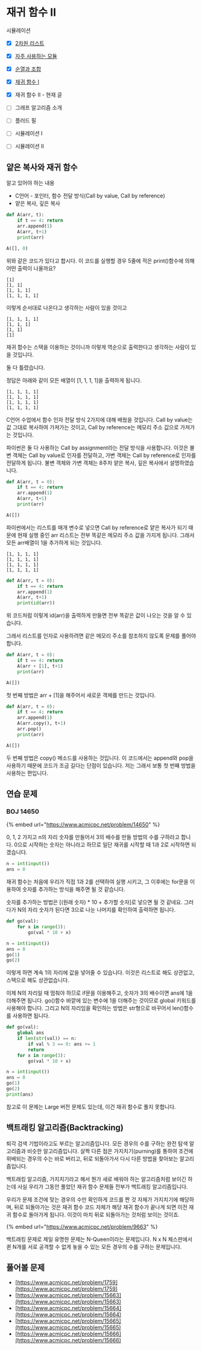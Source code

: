 # 재귀 함수 Ⅱ

시뮬레이션

* [x] [2차원 리스트](https://70825.gitbook.io/python-study/6/6-1)
* [x] [자주 사용하는 모듈](https://70825.gitbook.io/python-study/6/6-3)
* [x] [순열과 조합](https://70825.gitbook.io/python-study/7/7-2)
* [x] [재귀 함수 Ⅰ](https://70825.gitbook.io/python-study/8/8-3)
* [x] 재귀 함수 Ⅱ - 현재 글
* [ ] 그래프 알고리즘 소개
* [ ] 플러드 필
* [ ] 시뮬레이션 Ⅰ
* [ ] 시뮬레이션 Ⅱ



## 얕은 복사와 재귀 함수

알고 있어야 하는 내용

* C언어 - 포인터, 함수 전달 방식\(Call by value, Call by reference\)
* 얕은 복사, 깊은 복사

```python
def A(arr, t):
    if t == 4: return
    arr.append(1)
    A(arr, t+1)
    print(arr)

A([], 0)
```

위와 같은 코드가 있다고 합시다. 이 코드를 실행할 경우 5줄에 적은 print\(\)함수에 의해 어떤 출력이 나올까요?

```text
[1]
[1, 1]
[1, 1, 1]
[1, 1, 1, 1]
```

이렇게 순서대로 나온다고 생각하는 사람이 있을 것이고

```text
[1, 1, 1, 1]
[1, 1, 1]
[1, 1]
[1]
```

재귀 함수는 스택을 이용하는 것이니까 이렇게 역순으로 출력한다고 생각하는 사람이 있을 것입니다. 

둘 다 틀렸습니다.

정답은 아래와 같이 모든 배열이 \[1, 1, 1, 1\]을 출력하게 됩니다.

```text
[1, 1, 1, 1]
[1, 1, 1, 1]
[1, 1, 1, 1]
[1, 1, 1, 1]
```



C언어 수업에서 함수 인자 전달 방식 2가지에 대해 배웠을 것입니다. Call by value는 값 그대로 복사하여 가져가는 것이고, Call by reference는 메모리 주소 값으로 가져가는 것입니다.

파이썬은 둘 다 사용하는 Call by assignment라는 전달 방식을 사용합니다. 이것은 불변 객체는 Call by value로 인자를 전달하고, 가변 객체는 Call by reference로 인자를 전달하게 됩니다. 불변 객체와 가변 객체는 8주차 얕은 복사, 깊은 복사에서 설명하였습니다.



```python
def A(arr, t = 0):
    if t == 4: return
    arr.append(1)
    A(arr, t+1)
    print(arr)

A([])
```

파이썬에서는 리스트를 매개 변수로 넣으면 Call by reference로 얕은 복사가 되기 때문에 현재 실행 중인 arr 리스트는 전부 똑같은 메모리 주소 값을 가지게 됩니다. 그래서 모든 arr배열이 1을 추가하게 되는 것입니다.

```text
[1, 1, 1, 1]
[1, 1, 1, 1]
[1, 1, 1, 1]
[1, 1, 1, 1]
```



```python
def A(arr, t = 0):
    if t == 4: return
    arr.append(1)
    A(arr, t+1)
    print(id(arr))
```

위 코드처럼 이렇게 id\(arr\)을 출력하게 만들면 전부 똑같은 값이 나오는 것을 알 수 있습니다.



그래서 리스트를 인자로 사용하려면 같은 메모리 주소를 참조하지 않도록 문제를 풀어야 합니다.

```python
def A(arr, t = 0):
    if t == 4: return
    A(arr + [1], t+1)
    print(arr)

A([])
```

첫 번째 방법은 arr + \[1\]을 해주어서 새로운 객체를 만드는 것입니다.

```python
def A(arr, t = 0):
    if t == 4: return
    arr.append(1)
    A(arr.copy(), t+1)
    arr.pop()
    print(arr)

A([])
```

두 번째 방법은 copy\(\) 메소드를 사용하는 것입니다. 이 코드에서는 append와 pop을 사용하기 때문에 코드가 조금 길다는 단점이 있습니다. 저는 그래서 보통 첫 번째 방법을 사용하는 편입니다.

## 연습 문제

### BOJ 14650

{% embed url="https://www.acmicpc.net/problem/14650" %}

0, 1, 2 가지고 n의 자리 숫자를 만들어서 3의 배수를 만들 방법의 수를 구하라고 합니다. 0으로 시작하는 숫자는 아니라고 하므로 일단 재귀를 시작할 때  1과 2로 시작하면 되겠습니다.

```python
n = int(input())
ans = 0
```

재귀 함수는 처음에 우리가 직접 1과 2를 선택하여 실행 시키고, 그 이후에는 for문을 이용하여 숫자를 추가하는 방식을 해주면 될 것 같습니다.

숫자를 추가하는 방법은 \[\(원래 숫자\) \* 10 + 추가할 숫자\]로 넣으면 될 것 같네요. 그러다가 N의 자리 숫자가 된다면 3으로 나눈 나머지를 확인하여 출력하면 됩니다.

```python
def go(val):
    for x in range(3):
        go(val * 10 + x)

n = int(input())
ans = 0
go(1)
go(2)
```

이렇게 하면 계속 1의 자리에 값을 넣어줄 수 있습니다. 이것은 리스트로 해도 상관없고, 스택으로 해도 상관없습니다.

이제 N의 자리일 때 멈춰야 하므로 if문을 이용해주고, 숫자가 3의 배수이면 ans에 1을 더해주면 됩니다. go\(\)함수 바깥에 있는 변수에 1을 더해주는 것이므로 global 키워드를 사용해야 합니다. 그리고 N의 자리임을 확인하는 방법은 str형으로 바꾸어서 len\(\)함수를 사용하면 됩니다.

```python
def go(val):
    global ans
    if len(str(val)) == n:
        if val % 3 == 0: ans += 1
        return
    for x in range(3):
        go(val * 10 + x)

n = int(input())
ans = 0
go(1)
go(2)
print(ans)
```

참고로 이 문제는 Large 버전 문제도 있는데, 이건 재귀 함수로 풀지 못합니다.



## 백트래킹 알고리즘\(Backtracking\)

퇴각 검색 기법이라고도 부르는 알고리즘입니다. 모든 경우의 수를 구하는 완전 탐색 알고리즘과 비슷한 알고리즘입니다. 살짝 다른 점은 가지치기\(purning\)를 통하여 조건에 위배되는 경우의 수는 바로 버리고, 뒤로 되돌아가서 다시 다른 방법을 찾아보는 알고리즘입니다.

백트래킹 알고리즘, 가지치기라고 해서 뭔가 새로 배워야 하는 알고리즘처럼 보이긴 하는데 사실 우리가 그동안 풀었던 재귀 함수 문제들 전부가 백트래킹 알고리즘입니다.

우리가 문제 조건에 맞는 경우의 수만 확인하게 코드를 짠 것 자체가 가지치기에 해당하며, 뒤로 되돌아가는 것은 재귀 함수 코드 자체가 해당 재귀 함수가 끝나게 되면 이전 재귀 함수로 돌아가게 됩니다. 이것이 마치 뒤로 되돌아가는 것처럼 보이는 것이죠.

{% embed url="https://www.acmicpc.net/problem/9663" %}

백트래킹 문제로 제일 유명한 문제는 N-Queen이라는 문제입니다. N x N 체스판에서 퀸 N개를 서로 공격할 수 없게 놓을 수 있는 모든 경우의 수를 구하는 문제입니다.

## 풀어볼 문제

* [https://www.acmicpc.net/problem/1759](https://www.acmicpc.net/problem/1759)
* [https://www.acmicpc.net/problem/15663](https://www.acmicpc.net/problem/15663)
* [https://www.acmicpc.net/problem/15664](https://www.acmicpc.net/problem/15664)
* [https://www.acmicpc.net/problem/15665](https://www.acmicpc.net/problem/15665)
* [https://www.acmicpc.net/problem/15666](https://www.acmicpc.net/problem/15666)



